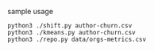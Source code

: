 sample usage
```
python3 ./shift.py author-churn.csv
python3 ./kmeans.py author-churn.csv
python3 ./repo.py data/orgs-metrics.csv
```
